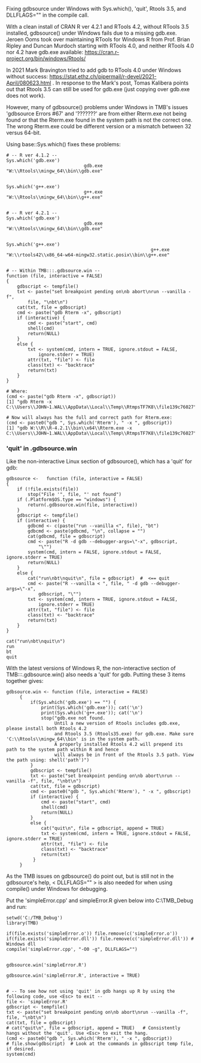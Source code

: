 Fixing gdbsource under Windows with Sys.which(), 'quit', Rtools 3.5, and DLLFLAGS="" in the compile call.

With a clean install of CRAN R ver 4.2.1 and RTools 4.2, without RTools 3.5 installed, gdbsource() under Windows fails due to a missing gdb.exe. Jeroen Ooms took over maintaining RTools for Windows R from Prof. Brian Ripley and Duncan Murdoch starting with RTools 4.0, and neither RTools 4.0 nor 4.2 have gdb.exe available: https://cran.r-project.org/bin/windows/Rtools/

In 2021 Mark Bravington tried to add gdb to RTools 4.0 under Windows without success: https://stat.ethz.ch/pipermail/r-devel/2021-April/080623.html . In response to the Mark's post, Tomas Kalibera points out that Rtools 3.5 can still be used for gdb.exe (just copying over gdb.exe does not work).

However, many of gdbsource() problems under Windows in TMB's issues 'gdbsource Errors #67' and '???????' are from either Rterm.exe not being found or that the Rterm.exe found in the system path is not the correct one.  The wrong Rterm.exe could be different version or a mismatch between 32 versus 64-bit.

Using base::Sys.which() fixes these problems:

    # -- R ver 4.1.2 --    
    Sys.which('gdb.exe')
                                 gdb.exe 
    "W:\\Rtools\\mingw_64\\bin\\gdb.exe" 
    
    
    Sys.which('g++.exe')
                                 g++.exe 
    "W:\\Rtools\\mingw_64\\bin\\g++.exe" 
    
    
    # -- R ver 4.2.1 --    
    Sys.which('gdb.exe')
                                 gdb.exe 
    "W:\\Rtools\\mingw_64\\bin\\gdb.exe" 
    
    
    Sys.which('g++.exe')
                                                          g++.exe 
    "W:\\rtools42\\x86_64-w64-mingw32.static.posix\\bin\\g++.exe" 
    
    
    # -- Within TMB:::.gdbsource.win --        
    function (file, interactive = FALSE) 
    {
        gdbscript <- tempfile()
        txt <- paste("set breakpoint pending on\nb abort\nrun --vanilla -f", 
            file, "\nbt\n")
        cat(txt, file = gdbscript)
        cmd <- paste("gdb Rterm -x", gdbscript)
        if (interactive) {
            cmd <- paste("start", cmd)
            shell(cmd)
            return(NULL)
        }
        else {
            txt <- system(cmd, intern = TRUE, ignore.stdout = FALSE, 
                ignore.stderr = TRUE)
            attr(txt, "file") <- file
            class(txt) <- "backtrace"
            return(txt)
        }
    }

    # Where:
    (cmd <- paste("gdb Rterm -x", gdbscript))
    [1] "gdb Rterm -x C:\\Users\\JOHN~1.WAL\\AppData\\Local\\Temp\\RtmpsTF7K8\\file139c76027"
        
    # Now will always has the full and correct path for Rterm.exe:
    (cmd <- paste0("gdb ", Sys.which('Rterm'), " -x ", gdbscript))
    [1] "gdb W:\\R\\R-4.2.1\\bin\\x64\\Rterm.exe -x C:\\Users\\JOHN~1.WAL\\AppData\\Local\\Temp\\RtmpsTF7K8\\file139c76027"

    
 ### 'quit' in .gdbsource.win    
    
Like the non-interactive Linux section of gdbsource(), which has a 'quit' for gdb: 
    
    gdbsource <-   function (file, interactive = FALSE) 
    {
        if (!file.exists(file)) 
            stop("File '", file, "' not found")
        if (.Platform$OS.type == "windows") {
            return(.gdbsource.win(file, interactive))
        }
        gdbscript <- tempfile()
        if (interactive) {
            gdbcmd <- c(paste("run --vanilla <", file), "bt")
            gdbcmd <- paste(gdbcmd, "\n", collapse = "")
            cat(gdbcmd, file = gdbscript)
            cmd <- paste("R -d gdb --debugger-args=\"-x", gdbscript, 
                "\"")
            system(cmd, intern = FALSE, ignore.stdout = FALSE, ignore.stderr = TRUE)
            return(NULL)
        }
        else {
            cat("run\nbt\nquit\n", file = gdbscript)  #  <== quit
            cmd <- paste("R --vanilla < ", file, " -d gdb --debugger-args=\"-x", 
                gdbscript, "\"")
            txt <- system(cmd, intern = TRUE, ignore.stdout = FALSE, 
                ignore.stderr = TRUE)
            attr(txt, "file") <- file
            class(txt) <- "backtrace"
            return(txt)
        }
    }

    cat("run\nbt\nquit\n")
    run
    bt
    quit
    
With the latest versions of Windows R, the non-interactive section of TMB:::.gdbsource.win() also needs a 'quit' for gdb. Putting these 3 items together gives:


    gdbsource.win <- function (file, interactive = FALSE) 
         {
             if(Sys.which('gdb.exe') == "") {
                 print(Sys.which('gdb.exe')); cat('\n')
                 print(Sys.which('g++.exe')); cat('\n')             
                 stop("gdb.exe not found. 
                      Until a new version of Rtools includes gdb.exe, please install both Rtools 4.2
                      and Rtools 3.5 (Rtools35.exe) for gdb.exe. Make sure 'C:\\Rtools\\mingw_64\\bin' is in the system path.
                      A properly installed Rtools 4.2 will prepend its path to the system path within R and hence
                      will always be in front of the Rtools 3.5 path. View the path using: shell('path')")
             }         
             gdbscript <- tempfile()
             txt <- paste("set breakpoint pending on\nb abort\nrun --vanilla -f", file, "\nbt\n")
             cat(txt, file = gdbscript)
             cmd <- paste0("gdb ", Sys.which('Rterm'), " -x ", gdbscript)
             if (interactive) {
                 cmd <- paste("start", cmd)
                 shell(cmd)
                 return(NULL)
             }
             else {
                 cat("quit\n", file = gdbscript, append = TRUE)   
                 txt <- system(cmd, intern = TRUE, ignore.stdout = FALSE, ignore.stderr = TRUE)
                 attr(txt, "file") <- file
                 class(txt) <- "backtrace"
                 return(txt)
              }
         }
  
   
   
As the TMB issues on gdbsource() do point out, but is still not in the gdbsource's help, < DLLFLAGS="" > is also needed for when using compile() under Windows for debugging.
   
Put the 'simpleError.cpp' and simpleError.R given below into C:\TMB_Debug and run:
   
    setwd('C:/TMB_Debug')
    library(TMB)
 
    if(file.exists('simpleError.o')) file.remove(c('simpleError.o'))
    if(file.exists('simpleError.dll')) file.remove(c('simpleError.dll')) # Windows dll 
    compile('simpleError.cpp', "-O0 -g", DLLFLAGS="")     
   
   
    gdbsource.win('simpleError.R') 
   
    gdbsource.win('simpleError.R', interactive = TRUE) 
    
    
    # -- To see how not using 'quit' in gdb hangs up R by using the following code, use <Esc> to exit --
    file <- 'simpleError.R'
    gdbscript <- tempfile()
    txt <- paste("set breakpoint pending on\nb abort\nrun --vanilla -f", file, "\nbt\n")
    cat(txt, file = gdbscript)
    # cat("quit\n", file = gdbscript, append = TRUE)   # Consistently hangs without the 'quit'. Use <Esc> to exit the hang.
    (cmd <- paste0("gdb ", Sys.which('Rterm'), " -x ", gdbscript))
    # file.show(gdbscript)  # Look at the commands in gdbscript temp file, if desired.
    system(cmd)
      
      
    
